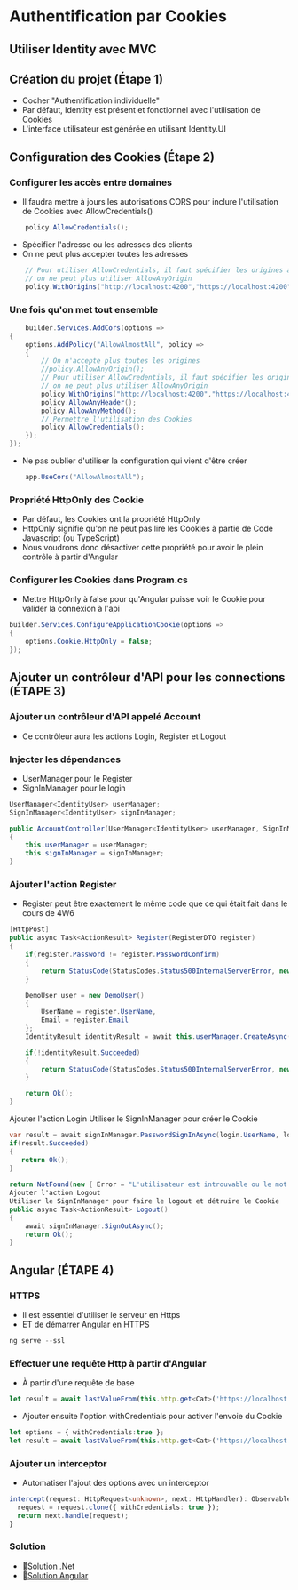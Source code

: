 # Authentification par Cookies

## Utiliser Identity avec MVC

## Création du projet (Étape 1)
- Cocher "Authentification individuelle"
- Par défaut, Identity est présent et fonctionnel avec l'utilisation de Cookies
- L'interface utilisateur est générée en utilisant Identity.UI

## Configuration des Cookies (Étape 2)

### Configurer les accès entre domaines

- Il faudra mettre à jours les autorisations CORS pour inclure l'utilisation de Cookies avec AllowCredentials()

```csharp
    policy.AllowCredentials();
```

- Spécifier l'adresse ou les adresses des clients
- On ne peut plus accepter toutes les adresses

```csharp
    // Pour utiliser AllowCredentials, il faut spécifier les origines acceptés
    // on ne peut plus utiliser AllowAnyOrigin
    policy.WithOrigins("http://localhost:4200","https://localhost:4200");
``` 

### Une fois qu'on met tout ensemble

```csharp
    builder.Services.AddCors(options =>
{
    options.AddPolicy("AllowAlmostAll", policy =>
    {
        // On n'accepte plus toutes les origines
        //policy.AllowAnyOrigin();
        // Pour utiliser AllowCredentials, il faut spécifier les origines acceptés
        // on ne peut plus utiliser AllowAnyOrigin
        policy.WithOrigins("http://localhost:4200","https://localhost:4200");
        policy.AllowAnyHeader();
        policy.AllowAnyMethod();
        // Permettre l'utilisation des Cookies
        policy.AllowCredentials();
    });
});
``` 

- Ne pas oublier d'utiliser la configuration qui vient d'être créer
```csharp
    app.UseCors("AllowAlmostAll");
``` 
### Propriété HttpOnly des Cookie

- Par défaut, les Cookies ont la propriété HttpOnly
- HttpOnly signifie qu'on ne peut pas lire les Cookies à partie de Code Javascript (ou TypeScript)
- Nous voudrons donc désactiver cette propriété pour avoir le plein contrôle à partir d'Angular

### Configurer les Cookies dans Program.cs
- Mettre HttpOnly à false pour qu'Angular puisse voir le Cookie pour valider la connexion à l'api
```csharp
builder.Services.ConfigureApplicationCookie(options =>
{
    options.Cookie.HttpOnly = false;
});
``` 


## Ajouter un contrôleur d'API pour les connections (ÉTAPE 3)

### Ajouter un contrôleur d'API appelé Account
- Ce contrôleur aura les actions Login, Register et Logout
### Injecter les dépendances
- UserManager pour le Register
- SignInManager pour le login
```csharp
UserManager<IdentityUser> userManager;
SignInManager<IdentityUser> signInManager;

public AccountController(UserManager<IdentityUser> userManager, SignInManager<IdentityUser> signInManager)
{
    this.userManager = userManager;
    this.signInManager = signInManager;
}
```
### Ajouter l'action Register
- Register peut être exactement le même code que ce qui était fait dans le cours de 4W6
```csharp
[HttpPost]
public async Task<ActionResult> Register(RegisterDTO register)
{
    if(register.Password != register.PasswordConfirm)
    {
        return StatusCode(StatusCodes.Status500InternalServerError, new { Error = "Le mot de passe et la confirmation ne sont pas identique" });
    }

    DemoUser user = new DemoUser()
    {
        UserName = register.UserName,
        Email = register.Email
    };
    IdentityResult identityResult = await this.userManager.CreateAsync(user, register.Password);

    if(!identityResult.Succeeded)
    {
        return StatusCode(StatusCodes.Status500InternalServerError, new { Error = identityResult.Errors });
    }

    return Ok();
}
``` 

Ajouter l'action Login
Utiliser le SignInManager pour créer le Cookie

``` csharp
var result = await signInManager.PasswordSignInAsync(login.UserName, login.Password, true, lockoutOnFailure: false);
if(result.Succeeded)
{
   return Ok();
}
                
return NotFound(new { Error = "L'utilisateur est introuvable ou le mot de passe de concorde pas" });
Ajouter l'action Logout
Utiliser le SignInManager pour faire le logout et détruire le Cookie
public async Task<ActionResult> Logout()
{
    await signInManager.SignOutAsync();
    return Ok();
}
``` 


## Angular (ÉTAPE 4)
### HTTPS
- Il est essentiel d'utiliser le serveur en Https
- ET de démarrer Angular en HTTPS
``` powershell
ng serve --ssl
```

### Effectuer une requête Http à partir d'Angular
- À partir d'une requête de base
``` ts
let result = await lastValueFrom(this.http.get<Cat>('https://localhost:7219/api/cats/3'));
``` 

- Ajouter ensuite l'option withCredentials pour activer l'envoie du Cookie
``` ts
let options = { withCredentials:true };
let result = await lastValueFrom(this.http.get<Cat>('https://localhost:7219/api/cats/3', options));
``` 

### Ajouter un interceptor
- Automatiser l'ajout des options avec un interceptor

``` ts
intercept(request: HttpRequest<unknown>, next: HttpHandler): Observable<HttpEvent<unknown>> {
  request = request.clone({ withCredentials: true });
  return next.handle(request);
}
``` 

### Solution
- 🔗[Solution .Net](https://github.com/CEM-420-5W5/CookieAuthentication)
- 🔗[Solution Angular](https://github.com/CEM-420-5W5/ngCookieAuthentication)

